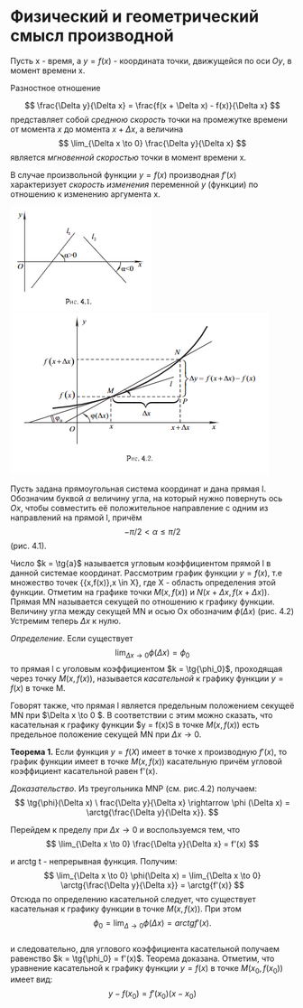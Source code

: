 # Физический и геометрический смысл производной

Пусть x - время, a $y = f(x)$ - координата точки, движущейся по оси $Oy$, в момент времени x.

Разностное отношение

$$
    \frac{\Delta y}{\Delta x} = \frac{f(x + \Delta x) - f(x)}{\Delta x}
$$
представляет собой _среднюю скорость_ точки на промежутке времени от момента $x$ до момента $x + \Delta x$, а величина
$$
    \lim_{\Delta x \to 0} \frac{\Delta y}{\Delta x}
$$
является _мгновенной скоростью_ точки в момент времени x.

В случае произвольной функции $y = f(x)$ производная $f'(x)$ характеризует _скорость изменения_ переменной $y$ (функции) по отношению к изменению аргумента x.

![](../Картинки/Рис%204.1.png)
![](../Картинки/Рис%204.2.png)

Пусть задана прямоугольная система координат и дана прямая l. Обозначим буквой $\alpha$ величину угла, на который нужно повернуть ось $Ox$, чтобы совместить её положительное направление с одним из направлений на прямой l, причём
$$
    -\pi/2 < \alpha \leq \pi/2
$$
(рис. 4.1).

Число $k = \tg{a}$ называется угловым коэффициентом прямой l в данной системае координат.
Рассмотрим график функции $y = f(x)$, т.е множество точек {{x,f(x)},x \in X}, где X - область определения этой функции. Отметим на графике точки $M(x,f(x))$ и $N(x + \Delta x, f(x + \Delta x))$. Прямая MN называется секущей по отношению к графику функции. Величину угла между секущей MN и осью Ox обозначим $\phi(\Delta x)$ (рис. 4.2) Устремим теперь $\Delta x$ к нулю.

_Определение_. Если существует
$$
    \lim_{\Delta x \to 0} \phi(\Delta x) = \phi_0
$$
то прямая l с уголовым коэффициентом $k = \tg{\phi_0}$, проходящая через точку $M(x,f(x))$, называется _касательной_ к графику функции $y = f(x)$ в точке M.

Говорят также, что прямая l является предельным положением секущеё MN при $\Delta x \to 0 $. В соответствии с этим можно сказать, что касательная к графику функции $y = f(x)S в точке $M(x,f(x))$ есть предельное положение секущей MN при $\Delta x \to 0$.

**Теорема 1.** Если функция $y = f(X)$ имеет в точке x производную $f'(x)$, то график функции имеет в точке $M(x,f(x))$ касательную причём угловой коэффициент касательной равен f'(x).

_Доказательство_. Из треугольника MNP (см. рис.4.2) получаем:
$$
    \tg{\phi}(\Delta x) \ frac{\Delta y}{\Delta x} \rightarrow \phi (\Delta x) = \arctg{\frac{\Delta y}{\Delta x}}.
$$

Перейдем к пределу при $\Delta x \to 0$ и воспользуемся тем, что
$$
    \lim_{\Delta x \to 0} \frac{\Delta y}{\Delta x} = f'(x)
$$

и arctg t - непрерывная функция. Получим:
$$
    \lim_{\Delta x \to 0} \phi(\Delta x) = \lim_{\Delta x \to 0} \arctg{\frac{\Delta y}{\Delta x}} = \arctg{f'(x)}
$$
Отсюда по определению касательной следует, что существует касательная к графику функции в точке $M(x, f(x))$. При этом 
$$
    \phi_0 = \lim_{\Delta \to 0} \phi (\Delta x) = arctg f'(x).
$$  
и следовательно, для углового коэффициента касательной получаем равенство $k = \tg{\phi_0} = f'(x)$. Теорема доказана.
Отметим, что уравнение касательной к графику функции $y = f(x)$ в точке $M(x_0,f(x_0))$ имеет вид:
$$
    y - f(x_0) = f'(x_0)(x-x_0)
$$